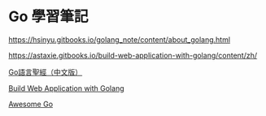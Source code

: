 # Go 學習筆記


https://hsinyu.gitbooks.io/golang_note/content/about_golang.html

https://astaxie.gitbooks.io/build-web-application-with-golang/content/zh/

[Go語言聖經（中文版）](https://wizardforcel.gitbooks.io/gopl-zh/content/)

[Build Web Application with Golang
](https://astaxie.gitbooks.io/build-web-application-with-golang/content/zh/)

[Awesome Go](https://github.com/avelino/awesome-go)
